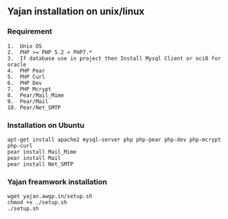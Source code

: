## Yajan installation on unix/linux
### Requirement
    1.	Unix OS
    2.	PHP >= PHP 5.2 < PHP7.*
    3.	If database use in project then Install Mysql Client or oci8 for oracle
    4.	PHP Pear
    5.	PHP Curl
    6.	PHP Dev
    7.	PHP Mcrypt
    8.	Pear/Mail_Mime
    9.	Pear/Mail
    10.	Pear/Net_SMTP

### Installation on Ubuntu
    apt-get install apache2 mysql-server php php-pear php-dev php-mcrypt php-curl
    pear install Mail_Mime
    pear install Mail
    pear install Net_SMTP

### Yajan freamwork installation
    wget yajan.awgp.in/setup.sh
    chmod +x ./setup.sh
    ./setup.sh
